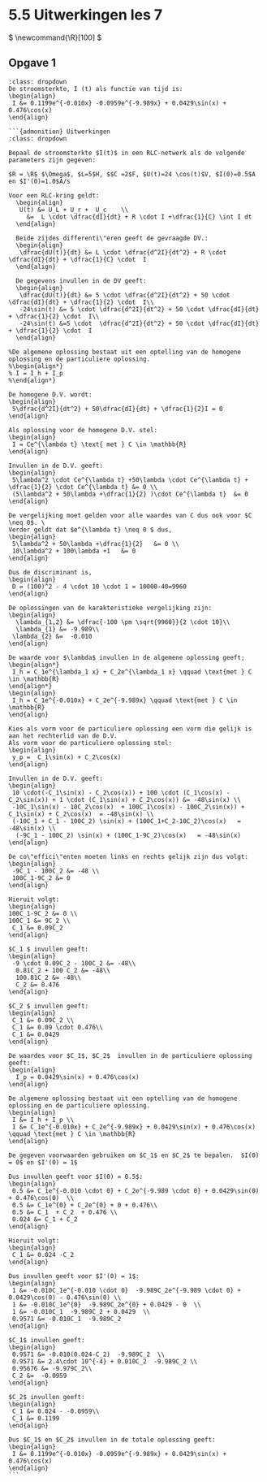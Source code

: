 # 5.5 Uitwerkingen les 7

$
\newcommand{\R}[100]
$

## Opgave 1

````{admonition} Antwoord
:class: dropdown
De stroomsterkte, I (t) als functie van tijd is:
\begin{align}
 I &= 0.1199e^{-0.010x} -0.0959e^{-9.989x} + 0.0429\sin(x) + 0.476\cos(x)
\end{align}

```{admonition} Uitwerkingen
:class: dropdown

Bepaal de stroomsterkte $I(t)$ in een RLC-netwerk als de volgende parameters zijn gegeven:

$R = \R$ $\Omega$, $L=5$H, $$C =2$F, $U(t)=24 \cos(t)$V, $I(0)=0.5$A en $I'(0)=1.0$A/s

Voor een RLC-kring geldt:
  \begin{align}
   U(t) &= U_L + U_r +  U_c    \\
     &=  L \cdot \dfrac{dI}{dt} + R \cdot I +\dfrac{1}{C} \int I dt
  \end{align}

  Beide zijdes differenti\"eren geeft de gevraagde DV.:
  \begin{align}
   \dfrac{dU(t)}{dt} &= L \cdot \dfrac{d^2I}{dt^2} + R \cdot \dfrac{dI}{dt} + \dfrac{1}{C} \cdot  I
  \end{align}

  De gegevens invullen in de DV geeft:
  \begin{align}
   \dfrac{dU(t)}{dt} &= 5 \cdot \dfrac{d^2I}{dt^2} + 50 \cdot \dfrac{dI}{dt} + \dfrac{1}{2} \cdot  I\\
   -24\sin(t) &= 5 \cdot \dfrac{d^2I}{dt^2} + 50 \cdot \dfrac{dI}{dt} + \dfrac{1}{2} \cdot  I\\
   -24\sin(t) &=5 \cdot  \dfrac{d^2I}{dt^2} + 50 \cdot \dfrac{dI}{dt} + \dfrac{1}{2} \cdot  I
  \end{align}

%De algemene oplossing bestaat uit een optelling van de homogene oplossing en de particuliere oplossing.
%\begin{align*}
% I = I_h + I_p
%\end{align*}

De homogene D.V. wordt:
\begin{align}
 5\dfrac{d^2I}{dt^2} + 50\dfrac{dI}{dt} + \dfrac{1}{2}I = 0
\end{align}

Als oplossing voor de homogene D.V. stel:
\begin{align}
 I = Ce^{\lambda t} \text{ met } C \in \mathbb{R}
\end{align}

Invullen in de D.V. geeft:
\begin{align}
 5\lambda^2 \cdot Ce^{\lambda t} +50\lambda \cdot Ce^{\lambda t} + \dfrac{1}{2} \cdot Ce^{\lambda t} &= 0 \\
 (5\lambda^2 + 50\lambda +\dfrac{1}{2} )\cdot Ce^{\lambda t}  &= 0
\end{align}

De vergelijking moet gelden voor alle waardes van C dus ook voor $C \neq 0$. \
Verder geldt dat $e^{\lambda t} \neq 0 $ dus,
\begin{align}
 5\lambda^2 + 50\lambda +\dfrac{1}{2}   &= 0 \\
 10\lambda^2 + 100\lambda +1   &= 0
\end{align}

Dus de discriminant is,
\begin{align}
 D = (100)^2 - 4 \cdot 10 \cdot 1 = 10000-40=9960
\end{align}

De oplossingen van de karakteristieke vergelijking zijn:
\begin{align}
  \lambda_{1,2} &= \dfrac{-100 \pm \sqrt{9960}}{2 \cdot 10}\\
  \lambda_{1} &= -9.989\\
 \lambda_{2} &=  -0.010
\end{align}

De waarde voor $\lambda$ invullen in de algemene oplossing geeft;
\begin{align*}
 I_h = C_1e^{\lambda_1 x} + C_2e^{\lambda_1 x} \qquad \text{met } C \in \mathbb{R}
\end{align*}
\begin{align}
 I_h = C_1e^{-0.010x} + C_2e^{-9.989x} \qquad \text{met } C \in \mathbb{R}
\end{align}

Kies als vorm voor de particuliere oplossing een vorm die gelijk is aan het rechterlid van de D.V.
Als vorm voor de particuliere oplossing stel:
\begin{align}
 y_p =  C_1\sin(x) + C_2\cos(x)
\end{align}

Invullen in de D.V. geeft:
\begin{align}
 10 \cdot(-C_1\sin(x) - C_2\cos(x)) + 100 \cdot (C_1\cos(x) - C_2\sin(x)) + 1 \cdot (C_1\sin(x) + C_2\cos(x)) &= -48\sin(x) \\
 -10C_1\sin(x) - 10C_2\cos(x)  + 100C_1\cos(x) - 100C_2\sin(x)) +  C_1\sin(x) + C_2\cos(x)  = -48\sin(x) \\
 (-10C_1 + C_1 - 100C_2) \sin(x) + (100C_1+C_2-10C_2)\cos(x)   = -48\sin(x) \\
  (-9C_1 - 100C_2) \sin(x) + (100C_1-9C_2)\cos(x)   = -48\sin(x)
\end{align}

De co\"effici\"enten moeten links en rechts gelijk zijn dus volgt:
\begin{align}
 -9C_1 - 100C_2 &= -48 \\
 100C_1-9C_2 &= 0
\end{align}

Hieruit volgt:
\begin{align}
100C_1-9C_2 &= 0 \\
100C_1 &= 9C_2 \\
 C_1 &= 0.09C_2
\end{align}

$C_1 $ invullen geeft:
\begin{align}
 -9 \cdot 0.09C_2 - 100C_2 &= -48\\
  0.81C_2 + 100 C_2 &= -48\\
  100.81C_2 &= -48\\
  C_2 &= 0.476
\end{align}

$C_2 $ invullen geeft:
\begin{align}
 C_1 &= 0.09C_2 \\
 C_1 &= 0.09 \cdot 0.476\\
 C_1 &= 0.0429
\end{align}

De waardes voor $C_1$, $C_2$  invullen in de particuliere oplossing geeft:
\begin{align}
  I_p = 0.0429\sin(x) + 0.476\cos(x)
\end{align}

De algemene oplossing bestaat uit een optelling van de homogene oplossing en de particuliere oplossing.
\begin{align}
 I &= I_h + I_p \\
 I &= C_1e^{-0.010x} + C_2e^{-9.989x} + 0.0429\sin(x) + 0.476\cos(x)   \qquad \text{met } C \in \mathbb{R}
\end{align}

De gegeven voorwaarden gebruiken om $C_1$ en $C_2$ te bepalen.  $I(0) = 0$ en $I'(0) = 1$

Dus invullen geeft voor $I(0) = 0.5$:
\begin{align}
 0.5 &= C_1e^{-0.010 \cdot 0} + C_2e^{-9.989 \cdot 0} + 0.0429\sin(0) + 0.476\cos(0)  \\
 0.5 &= C_1e^{0} + C_2e^{0} + 0 + 0.476\\
 0.5 &= C_1  + C_2  + 0.476 \\
 0.024 &= C_1 + C_2
\end{align}

Hieruit volgt:
\begin{align}
 C_1 &= 0.024 -C_2
\end{align}

Dus invullen geeft voor $I'(0) = 1$:
\begin{align}
 1 &= -0.010C_1e^{-0.010 \cdot 0}  -9.989C_2e^{-9.989 \cdot 0} + 0.0429\cos(0) - 0.476\sin(0) \\
 1 &= -0.010C_1e^{0}  -9.989C_2e^{0} + 0.0429 - 0  \\
 1 &= -0.010C_1  -9.989C_2 + 0.0429  \\
 0.9571 &= -0.010C_1  -9.989C_2
\end{align}

$C_1$ invullen geeft:
\begin{align}
 0.9571 &= -0.010(0.024-C_2)  -9.989C_2  \\
 0.9571 &= 2.4\cdot 10^{-4} + 0.010C_2  -9.989C_2 \\
 0.95676 &= -9.979C_2\\
 C_2 &=  -0.0959
\end{align}

$C_2$ invullen geeft:
\begin{align}
 C_1 &= 0.024 - -0.0959\\
 C_1 &= 0.1199
\end{align}

Dus $C_1$ en $C_2$ invullen in de totale oplossing geeft:
\begin{align}
 I &= 0.1199e^{-0.010x} -0.0959e^{-9.989x} + 0.0429\sin(x) + 0.476\cos(x)
\end{align}
```
````